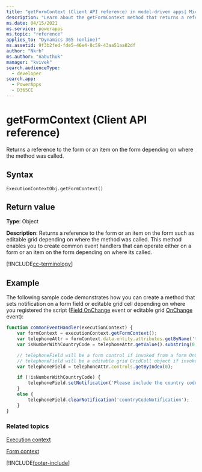 ```yaml
---
title: "getFormContext (Client API reference) in model-driven apps| MicrosoftDocs"
description: "Learn about the getFormContext method that returns a reference to the form or an item on the form depending on where the method was called." 
ms.date: 04/15/2021
ms.service: powerapps
ms.topic: "reference"
applies_to: "Dynamics 365 (online)"
ms.assetid: 9f3b2fed-fde5-46e4-8c59-43aa51aa82df
author: "Nkrb"
ms.author: "nabuthuk"
manager: "kvivek"
search.audienceType: 
  - developer
search.app: 
  - PowerApps
  - D365CE
---
```

# getFormContext (Client API reference)

Returns a reference to the form or an item on the form depending on where the method was called.

## Syntax

`ExecutionContextObj.getFormContext()`

## Return value

**Type**: Object

**Description**: Returns a reference to the form or an item on the form such as editable grid depending on where the method was called. This method enables you to create common event handlers that can operate either on a form or an item on the form depending on where its called.

[!INCLUDE[cc-terminology](../../../../data-platform/includes/cc-terminology.md)]

## Example

The following sample code demonstrates how you can create a method that sets notification on a form field or editable grid cell depending on where you registered the script ([Field OnChange](../events/attribute-onchange.md) event or editable grid [OnChange](../events/grid-onchange.md) event):

```JavaScript
function commonEventHandler(executionContext) {
    var formContext = executionContext.getFormContext();    
    var telephoneAttr = formContext.data.entity.attributes.getByName('telephone1');
    var isNumberWithCountryCode = telephoneAttr.getValue().substring(0,1) === '+';

    // telephoneField will be a form control if invoked from a form OnChange event;
    // telephoneField will be a editable grid GridCell object if invoked from editable grid OnChange event.
    var telephoneField = telephoneAttr.controls.getByIndex(0);

    if (!isNumberWithCountryCode) {
        telephoneField.setNotification('Please include the country code beginning with ‘+’.', 'countryCodeNotification');
    }
    else {
        telephoneField.clearNotification('countryCodeNotification');
    }
}
```


### Related topics
[Execution context](../execution-context.md)

[Form context](../../clientapi-form-context.md)







[!INCLUDE[footer-include](../../../../../includes/footer-banner.md)]